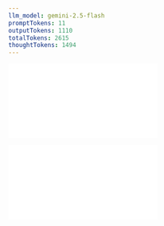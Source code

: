 ```yaml
---
llm_model: gemini-2.5-flash
promptTokens: 11
outputTokens: 1110
totalTokens: 2615
thoughtTokens: 1494
---
```


![@](steps/prompt.fa991036.md)

![@](steps/response.14d89cc1.md)